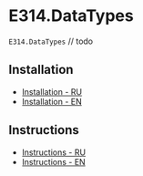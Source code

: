 # E314.DataTypes

`E314.DataTypes` // todo

## Installation

- [Installation - RU](E314.DataTypes.Upm/Packages/com.e314.datatypes/Documentation~/installation-ru.md)
- [Installation - EN](E314.DataTypes.Upm/Packages/com.e314.datatypes/Documentation~/installation-en.md)

## Instructions

- [Instructions - RU](E314.DataTypes.Upm/Packages/com.e314.datatypes/Documentation~/instructions-ru.md)
- [Instructions - EN](E314.DataTypes.Upm/Packages/com.e314.datatypes/Documentation~/instructions-en.md)
